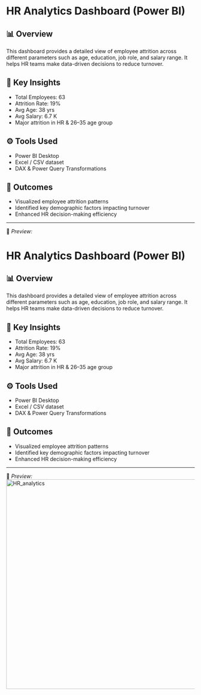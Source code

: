 # HR Analytics Dashboard (Power BI)

## 📊 Overview
This dashboard provides a detailed view of employee attrition across different parameters such as age, education, job role, and salary range. It helps HR teams make data-driven decisions to reduce turnover.

## 🧩 Key Insights
- Total Employees: 63  
- Attrition Rate: 19%  
- Avg Age: 38 yrs  
- Avg Salary: 6.7 K  
- Major attrition in HR & 26–35 age group  

## ⚙️ Tools Used
- Power BI Desktop  
- Excel / CSV dataset  
- DAX & Power Query Transformations  

## 🏁 Outcomes
- Visualized employee attrition patterns  
- Identified key demographic factors impacting turnover  
- Enhanced HR decision-making efficiency

---

📸 *Preview:*
# HR Analytics Dashboard (Power BI)

## 📊 Overview
This dashboard provides a detailed view of employee attrition across different parameters such as age, education, job role, and salary range. It helps HR teams make data-driven decisions to reduce turnover.

## 🧩 Key Insights
- Total Employees: 63  
- Attrition Rate: 19%  
- Avg Age: 38 yrs  
- Avg Salary: 6.7 K  
- Major attrition in HR & 26–35 age group  

## ⚙️ Tools Used
- Power BI Desktop  
- Excel / CSV dataset  
- DAX & Power Query Transformations  

## 🏁 Outcomes
- Visualized employee attrition patterns  
- Identified key demographic factors impacting turnover  
- Enhanced HR decision-making efficiency

---

📸 *Preview:*
<img width="996" height="561" alt="HR_analytics" src="https://github.com/user-attachments/assets/5f0a6a13-f3d6-49d5-8653-195262c6e393" />



